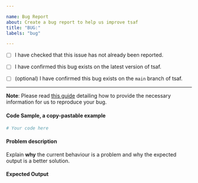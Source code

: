 ```yaml
---

name: Bug Report
about: Create a bug report to help us improve tsaf
title: "BUG:"
labels: "bug"

---
```


- [ ] I have checked that this issue has not already been reported.

- [ ] I have confirmed this bug exists on the latest version of tsaf.

- [ ] (optional) I have confirmed this bug exists on the `main` branch of tsaf.

---

**Note**: Please read [this
guide](https://matthewrocklin.com/blog/work/2018/02/28/minimal-bug-reports) detailing
how to provide the necessary information for us to reproduce your bug.

#### Code Sample, a copy-pastable example

```python
# Your code here
```

#### Problem description

Explain **why** the current behaviour is a problem and why the expected output is a
better solution.

#### Expected Output
